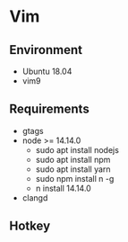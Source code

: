 # Vim

## Environment

* Ubuntu 18.04
* vim9

## Requirements

* gtags
* node >= 14.14.0
    * sudo apt install nodejs 
    * sudo apt install npm
    * sudo apt install yarn
    * sudo npm install n -g
    * n install 14.14.0
* clangd

## Hotkey

